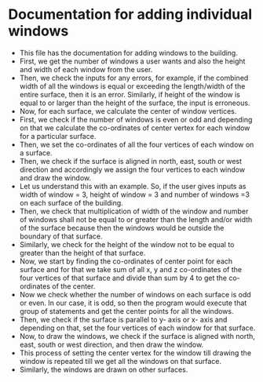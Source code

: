 # Documentation for adding individual windows
 * This file has the documentation for adding windows to the building.
 * First, we get the number of windows a user wants and also the height and width of each window from the user.
 * Then, we check the inputs for any errors, for example, if the combined width of all the windows is equal or exceeding the length/width of the entire surface, then it is an error. Similarly, if height of the window is equal to or larger than the height of the surface, the input is erroneous.
* Now, for each surface, we calculate the 	center of window vertices.
* First, we check if the number of windows is even or odd and depending on that we calculate the co-ordinates of center vertex for each window for a particular surface.
* Then, we set the co-ordinates of all the four vertices of each window on a surface.
* Then, we check if the surface is aligned in north, east, south or west direction and accordingly we assign the four vertices to each window and draw the window.
* Let us understand this with an example. So, if the user gives inputs as width of window = 3, height of window = 3 and number of windows =3 on each surface of the building.
* Then, we check that multiplication of width of the window and number of windows shall not be equal to or greater than the length and/or width of the surface because then the windows would be outside the boundary of that surface.
* Similarly, we check for the height of the window not to be equal to greater than the height of that surface.
* Now, we start by finding the co-ordinates of center point for each surface and for that we take sum of all x, y and z co-ordinates of the four vertices of that surface and divide than sum by 4 to get the co-ordinates of the center. 
* Now we check whether the number of windows on each surface is odd or even. In our case, it is odd, so then the program would execute that group of statements and get the center points for all the windows.
* Then, we check if the surface is parallel to y- axis or x- axis and depending on that, set the four vertices of each window for that surface.
* Now, to draw the windows, we check if the surface is aligned with north, east, south or west direction, and then draw the window.
* This process of setting the center vertex for the window till drawing the window is repeated till we get all the windows on that surface.
* Similarly, the windows are drawn on other surfaces.
